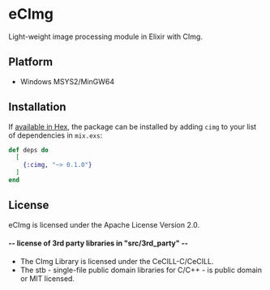 # eCImg
Light-weight image processing module in Elixir with CImg.

## Platform
- Windows MSYS2/MinGW64

## Installation

If [available in Hex](https://hex.pm/docs/publish), the package can be installed
by adding `cimg` to your list of dependencies in `mix.exs`:

```elixir
def deps do
  [
    {:cimg, "~> 0.1.0"}
  ]
end
```
## License
eCImg is licensed under the Apache License Version 2.0.

#### -- license of 3rd party libraries in "src/3rd_party" --
- The CImg Library is licensed under the CeCILL-C/CeCILL.
- The stb - single-file public domain libraries for C/C++ - is public domain or MIT licensed.
